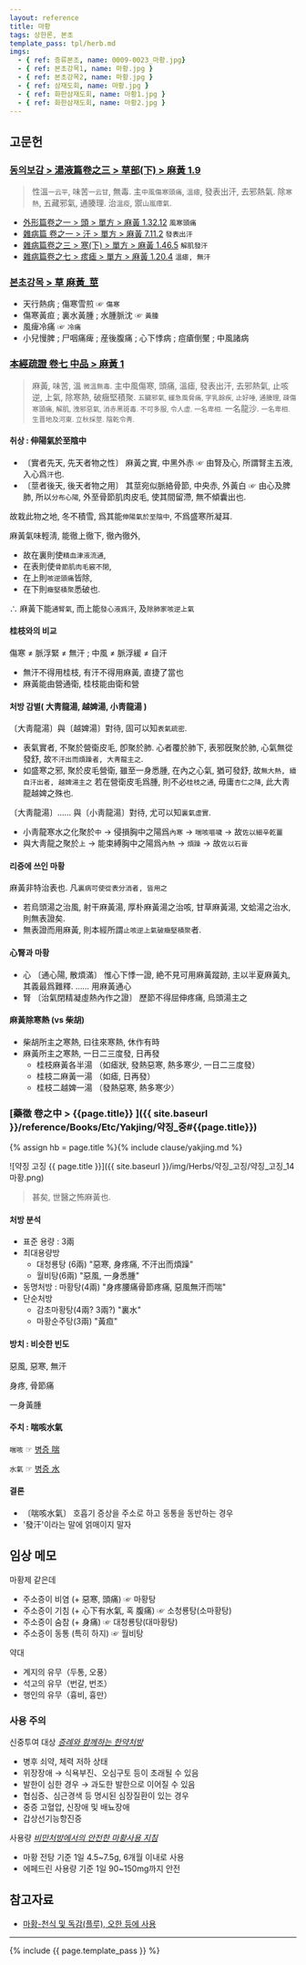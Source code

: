 ```yaml
---
layout: reference
title: 마황
tags: 상한론, 본초
template_pass: tpl/herb.md
imgs:
  - { ref: 증류본초, name: 0009-0023_마황.jpg}
  - { ref: 본초강목1, name: 마황.jpg }
  - { ref: 본초강목2, name: 마황.jpg }
  - { ref: 삼재도회, name: 마황.jpg }
  - { ref: 화한삼재도회, name: 마황1.jpg }
  - { ref: 화한삼재도회, name: 마황2.jpg }
---
```


## 고문헌


### [동의보감 > 湯液篇卷之三 > 草部(下) >  麻黃 1.9](https://mediclassics.kr/books/8/volume/22/#content_67)

> 性溫<small>一云平</small>, 味苦<small>一云甘</small>, 無毒. 主`中風傷寒頭痛`, `溫瘧`, 發表出汗, 去邪熱氣. 除`寒熱`, 五藏邪氣, 通腠理. 治`溫疫`, 禦`山嵐瘴氣`.

* [外形篇卷之一 > 頭 > 單方 >  麻黃 1.32.12](https://mediclassics.kr/books/8/volume/5/#content_358) `風寒頭痛`
* [雜病篇 卷之一 > 汗 > 單方 >  麻黃 7.11.2](https://mediclassics.kr/books/8/volume/9/#content_993) `發表出汗`
* [雜病篇卷之三 > 寒(下) > 單方 >  麻黃 1.46.5](https://mediclassics.kr/books/8/volume/11/#content_610) `解肌發汗`
* [雜病篇卷之七 > 痎瘧 > 單方 >  麻黃 1.20.4](https://mediclassics.kr/books/8/volume/15/#content_304) `溫瘧, 無汗`


### [본초강목 > 草	麻黃_莖](https://mediclassics.kr/books/131/volume/15/#content_1414)

* 天行熱病 ; 傷寒雪煎 ☞ `傷寒`
* 傷寒黃疸 ; 裏水黃腫 ; 水腫脈沈 ☞ `黃腫`
* 風痺冷痛 ☞ `冷痛`
* 小兒慢脾 ; 尸咽痛痺 ; 産後腹痛 ; 心下悸病 ; 痘瘡倒黶 ; 中風諸病




### [本經疏證 卷七 中品 > 麻黃 1](https://mediclassics.kr/books/154/volume/7/#content_3)

> 麻黃, 味苦, 溫 <small>微溫無毒</small>. 主中風傷寒, 頭痛, 溫瘧, 發表出汗, 去邪熱氣, 止咳逆, 上氣, 除寒熱, 破癥堅積聚. <small>五臟邪氣, 緩急風脅痛, 字乳餘疾, 止好唾, 通腠理, 疎傷寒頭痛, 解肌, 洩邪惡氣, 消赤黑斑毒. 不可多服, 令人虛. 一名卑相.</small> 一名龍沙. <small>一名卑相. 生晋地及河東. 立秋採莖. 陰乾令靑.</small>

#### 취상 : 伸陽氣於至陰中

* 〔實者先天, 先天者物之性〕 麻黃之實, 中黑外赤 ☞ 由腎及心, 所謂腎主五液, 入心爲`汗`也.
* 〔莖者後天, 後天者物之用〕 其莖宛似脈絡骨節, 中央赤, 外黃白 ☞ 由心及脾肺, 所以`分布心陽`, 外至骨節肌肉皮毛, 使其間留滯, 無不傾囊出也.

故栽此物之地, 冬不積雪, 爲其能`伸陽氣於至陰中`, 不爲盛寒所凝耳.

麻黃氣味輕淸, 能徹上徹下, 徹內徹外,

* 故在裏則使`精血津液流通`,
* 在表則使`骨節肌肉毛竅不閉`,
* 在上則`咳逆頭痛`皆除,
* 在下則`癥堅積聚`悉破也.

∴ 麻黃下能`通腎氣`, 而上能`發心液爲汗`, 及`除肺家咳逆上氣`

#### 桂枝와의 비교

傷寒 ≠ 脈浮緊 ≠ 無汗 ; 中風 ≠ 脈浮緩 ≠ 自汗

* 無汗不得用桂枝, 有汗不得用麻黃, 直捷了當也
* 麻黃能由營通衛, 桂枝能由衛和營

#### 처방 감별( 大靑龍湯, 越婢湯, 小靑龍湯 )

〔大靑龍湯〕與〔越婢湯〕對待, 固可以知`表氣疏密`.

* 表氣實者, 不聚於營衛皮毛, 卽聚於肺. 心者覆於肺下, 表邪旣聚於肺, 心氣無從發舒, 故`不汗出而煩躁者, 大靑龍主之`.
* 如盛寒之邪, 聚於皮毛營衛, 雖至一身悉腫, 在內之心氣, 猶可發舒, 故`無大熱, 續自汗出者, 越婢湯主之` 若在營衛皮毛爲腫, 則不必`桂枝之通`, 毋庸`杏仁之降`, 此大靑龍越婢之殊也.

〔大靑龍湯〕…… 與〔小靑龍湯〕對待, 尤可以知`裏氣虛實`.

* 小靑龍寒水之化聚於`中`  → 侵損胸中之陽爲`內寒`  → `喘咳嘔噦` → 故`佐以細辛乾薑`
* 與大靑龍之聚於`上`	→ 能束縛胸中之陽爲`內熱` → `煩躁` → 故`佐以石膏`

#### 리증에 쓰인 마황

麻黃非特治表也. 凡`裏病可使從表分消者, 皆用之`

* 若烏頭湯之治風, 射干麻黃湯, 厚朴麻黃湯之治咳, 甘草麻黃湯, 文蛤湯之治水, 則無表證矣.
* 無表證而用麻黃, 則本經所謂`止咳逆上氣破癥堅積聚`者.

#### 心腎과 마황

* 心 〔通心陽, 散煩滿〕 惟心下悸一證, 絶不見可用麻黃蹤跡, 主以半夏麻黃丸, 其義最爲難釋. …… 用麻黃通心
* 腎 〔治氣閉精凝虛熱內作之證〕 歷節不得屈伸疼痛, 烏頭湯主之

#### 麻黃除寒熱 (vs 柴胡)

* 柴胡所主之寒熱, 曰往來寒熱, 休作有時
* 麻黃所主之寒熱, 一日二三度發, 日再發
  - 桂枝麻黃各半湯 （如瘧狀, 發熱惡寒, 熱多寒少, 一日二三度發）
  - 桂枝二麻黃一湯 （如瘧, 日再發）
  - 桂枝二越婢一湯 （發熱惡寒, 熱多寒少）



### [藥徵 卷之中 > {{page.title}} ]({{ site.baseurl }}/reference/Books/Etc/Yakjing/약징_중#{{page.title}})

{% assign hb = page.title %}{% include clause/yakjing.md %}

![약징 고징 {{ page.title }}]({{ site.baseurl }}/img/Herbs/약징_고징/약징_고징_14마황.png)

> 甚矣, 世醫之怖麻黃也.

#### 처방 분석

* 표준 용량 : 3兩
* 최대용량방
  - 대청룡탕 (6兩) "惡寒, 身疼痛, 不汗出而煩躁"
  - 월비탕(6兩) "惡風, 一身悉腫"
* 동명처방 : 마황탕(4兩) "身疼腰痛骨節疼痛, 惡風無汗而喘"
* 단순처방
  - 감초마황탕(4兩? 3兩?) "裏水"
  - 마황순주탕(3兩) "黃疸"

#### 방치 : 비슷한 빈도

惡風, 惡寒, 無汗

身疼, 骨節痛

一身黃腫


#### 주치 : 喘咳水氣

`喘咳` ☞ [병증 喘]( {{site.sympurl}}/천 )

`水氣` ☞ [병증 水]( {{site.sympurl}}/수 )

#### 결론

* 〔喘咳水氣〕 호흡기 증상을 주소로 하고 동통을 동반하는 경우
* '發汗'이라는 말에 얽매이지 말자

## 임상 메모

마황제 같은데
* 주소증이 비염 (+ 惡寒, 頭痛) ☞ 마황탕
* 주소증이 기침 (+ 心下有水氣, 혹 腹痛) ☞ 소청룡탕(소마황탕)
* 주소증이 숨참 (+ 身痛) ☞ 대청룡탕(대마황탕)
* 주소증이 동통 (특히 하지) ☞ 월비탕

약대

* 계지의 유무（두통, 오풍）
* 석고의 유무（번갈, 번조）
* 행인의 유무（흉비, 흉만）

### 사용 주의

신중투여 대상 _[증례와 함께하는 한약처방]()_
* 병후 쇠약, 체력 저하 상태
* 위장장애 → 식욕부진、오심구토 등이 초래될 수 있음
* 발한이 심한 경우 → 과도한 발한으로 이어질 수 있음
* 협심증、심근경색 등 명시된 심장질환이 있는 경우
* 중증 고혈압, 신장애 및 배뇨장애
* 갑상선기능항진증

사용량 _[비만처방에서의 안전한 마황사용 지침](http://www.jkomor.org/journal/view.html?uid=147&page=&pn=mostread&sort=publish_Date%20DESC&spage=&vmd=Full)_
* 마황 전탕 기준 1일 4.5~7.5g, 6개월 이내로 사용
* 에페드린 사용량 기준 1일 90~150mg까지 안전


## 참고자료

* [마황-천식 및 독감(플루), 오한 등에 사용](http://www.mjmedi.com/news/articleView.html?idxno=30649)


***


{% include {{ page.template_pass }} %}
